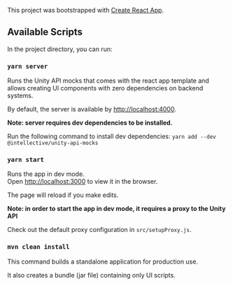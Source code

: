 This project was bootstrapped with [Create React App](https://github.com/facebook/create-react-app).

## Available Scripts

In the project directory, you can run:

### `yarn server`

Runs the Unity API mocks that comes with the react app template and allows creating UI components with zero dependencies on backend systems.<br />

By default, the server is available by [http://localhost:4000](http://localhost:4000). <br/>

**Note: server requires dev dependencies to be installed.** <br/>

Run the following command to install dev dependencies:
`yarn add --dev @intellective/unity-api-mocks`

### `yarn start`

Runs the app in dev mode.<br />
Open [http://localhost:3000](http://localhost:3000) to view it in the browser.

The page will reload if you make edits.<br />

**Note: in order to start the app in dev mode, it requires a proxy to the Unity API**

Check out the default proxy configuration in `src/setupProxy.js`. 

### `mvn clean install`

This command builds a standalone application for production use. <br>

It also creates a bundle (jar file) containing only UI scripts. <br/> 